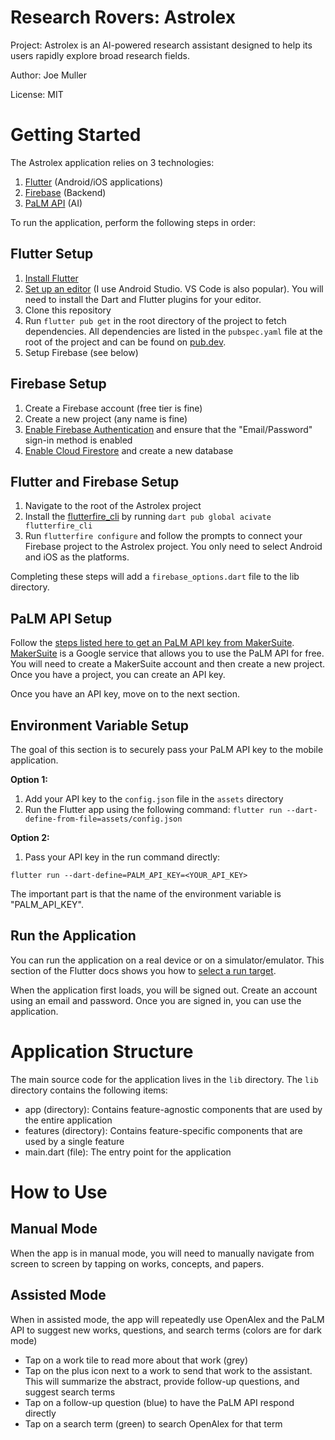# Research Rovers: Astrolex

Project: Astrolex is an AI-powered research assistant designed to help its users rapidly explore broad research fields.

Author: Joe Muller

License: MIT

# Getting Started

The Astrolex application relies on 3 technologies:
1. [Flutter](https://flutter.dev/) (Android/iOS applications)
2. [Firebase](https://firebase.google.com/) (Backend)
3. [PaLM API](https://developers.generativeai.google/) (AI) 

To run the application, perform the following steps in order:

## Flutter Setup
1. [Install Flutter](https://docs.flutter.dev/get-started/install)
2. [Set up an editor](https://docs.flutter.dev/get-started/editor) (I use Android Studio. VS Code is also popular). You will need to install the Dart and Flutter plugins for your editor.
3. Clone this repository
4. Run `flutter pub get` in the root directory of the project to fetch dependencies. All dependencies are listed in the `pubspec.yaml` file at the root of the project and can be found on [pub.dev](https://pub.dev/).
5. Setup Firebase (see below)

## Firebase Setup
1. Create a Firebase account (free tier is fine)
2. Create a new project (any name is fine)
3. [Enable Firebase Authentication](https://firebase.google.com/docs/auth/where-to-start) and ensure that the "Email/Password" sign-in method is enabled
4. [Enable Cloud Firestore](https://firebase.google.com/docs/firestore/quickstart) and create a new database

## Flutter and Firebase Setup
1. Navigate to the root of the Astrolex project
2. Install the [flutterfire_cli](https://firebase.google.com/docs/flutter/setup?platform=ios#install-cli-tools) by running `dart pub global acivate flutterfire_cli`
3. Run `flutterfire configure` and follow the prompts to connect your Firebase project to the Astrolex project. You only need to select Android and iOS as the platforms.

Completing these steps will add a `firebase_options.dart` file to the lib directory.

## PaLM API Setup
Follow the [steps listed here to get an PaLM API key from MakerSuite](https://developers.generativeai.google/tutorials/setup). [MakerSuite](https://makersuite.google.com/app/home) is a Google service that allows you to use the PaLM API for free. You will need to create a MakerSuite account and then create a new project. Once you have a project, you can create an API key.

Once you have an API key, move on to the next section.

## Environment Variable Setup
The goal of this section is to securely pass your PaLM API key to the mobile application.

**Option 1:** 
1. Add your API key to the `config.json` file in the `assets` directory
2. Run the Flutter app using the following command: `flutter run --dart-define-from-file=assets/config.json`

**Option 2:**
1. Pass your API key in the run command directly: 
```agsl
flutter run --dart-define=PALM_API_KEY=<YOUR_API_KEY>
```
The important part is that the name of the environment variable is "PALM_API_KEY".

## Run the Application
You can run the application on a real device or on a simulator/emulator. This section of the Flutter docs shows you how to [select a run target](https://docs.flutter.dev/tools/android-studio#running-and-debugging).

When the application first loads, you will be signed out. Create an account using an email and password. Once you are signed in, you can use the application.

# Application Structure
The main source code for the application lives in the `lib` directory. The `lib` directory contains the following items:
- app (directory): Contains feature-agnostic components that are used by the entire application
- features (directory): Contains feature-specific components that are used by a single feature
- main.dart (file): The entry point for the application

# How to Use
## Manual Mode
When the app is in manual mode, you will need to manually navigate from screen to screen by tapping on works, concepts, and papers.

## Assisted Mode
When in assisted mode, the app will repeatedly use OpenAlex and the PaLM API to suggest new works, questions, and search terms (colors are for dark mode)
- Tap on a work tile to read more about that work (grey)
- Tap on the plus icon next to a work to send that work to the assistant. This will summarize the abstract, provide follow-up questions, and suggest search terms
- Tap on a follow-up question (blue) to have the PaLM API respond directly
- Tap on a search term (green) to search OpenAlex for that term